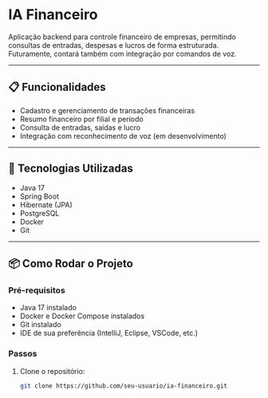 # IA Financeiro

Aplicação backend para controle financeiro de empresas, permitindo consultas de entradas, despesas e lucros de forma estruturada. Futuramente, contará também com integração por comandos de voz.

---

## 📋 Funcionalidades

- Cadastro e gerenciamento de transações financeiras
- Resumo financeiro por filial e período
- Consulta de entradas, saídas e lucro
- Integração com reconhecimento de voz (em desenvolvimento)

---

## 🚀 Tecnologias Utilizadas

- Java 17
- Spring Boot
- Hibernate (JPA)
- PostgreSQL
- Docker
- Git

---

## 📦 Como Rodar o Projeto

### Pré-requisitos
- Java 17 instalado
- Docker e Docker Compose instalados
- Git instalado
- IDE de sua preferência (IntelliJ, Eclipse, VSCode, etc.)

### Passos

1. Clone o repositório:
   ```bash
   git clone https://github.com/seu-usuario/ia-financeiro.git

